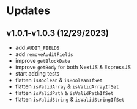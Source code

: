 # Updates

## v1.0.1-v1.0.3 (12/29/2023)  

* add `AUDIT_FIELDS`
* add `removeAuditFields`
* improve `getBlockDate`
* improve `getBody` for both NextJS & ExpressJS
* start adding tests
* flatten `isBoolean` & `isBooleanIfSet`
* flatten `isValidArray` & `isValidArrayIfSet`
* flatten `isValidPath` & `isValidPathIfSet`
* flatten `isValidString` & `isValidStringIfSet`
